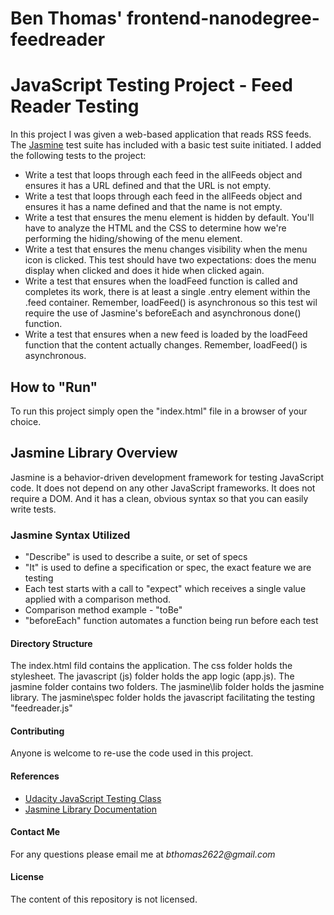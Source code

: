 Ben Thomas' frontend-nanodegree-feedreader
===============================

# **JavaScript Testing Project - Feed Reader Testing**

In this project I was given a web-based application that reads RSS feeds. The [Jasmine](http://jasmine.github.io/) test suite has included with a basic test suite initiated. I added the following tests to the project: 

* Write a test that loops through each feed in the allFeeds object and ensures it has a URL defined and that the URL is not empty.
* Write a test that loops through each feed in the allFeeds object and ensures it has a name defined and that the name is not empty.
* Write a test that ensures the menu element is hidden by default. You'll have to analyze the HTML and the CSS to determine how we're performing the hiding/showing of the menu element.
* Write a test that ensures the menu changes visibility when the menu icon is clicked. This test should have two expectations: does the menu display when clicked and does it hide when clicked again.
* Write a test that ensures when the loadFeed function is called and completes its work, there is at least a single .entry element within the .feed container. Remember, loadFeed() is asynchronous so this test wil require the use of Jasmine's beforeEach and asynchronous done() function.
* Write a test that ensures when a new feed is loaded by the loadFeed function that the content actually changes. Remember, loadFeed() is asynchronous.

## How to "Run"

To run this project simply open the "index.html" file in a browser of your choice.

## Jasmine Library Overview

Jasmine is a behavior-driven development framework for testing JavaScript code. It does not depend on any other JavaScript frameworks. It does not require a DOM. And it has a clean, obvious syntax so that you can easily write tests. 

### Jasmine Syntax Utilized

* "Describe" is used to describe a suite, or set of specs
* "It" is used to define a specification or spec, the exact feature we are testing
* Each test starts with a call to "expect" which receives a single value applied with a comparison method.
* Comparison method example - "toBe"
* "beforeEach" function automates a function being run before each test

#### Directory Structure

The index.html fild contains the application. The css folder holds the stylesheet. The javascript (js) folder holds the app logic (app.js). The jasmine folder contains two folders. The jasmine\lib folder holds the jasmine library. The jasmine\spec folder holds the javascript facilitating the testing "feedreader.js"

#### Contributing

Anyone is welcome to re-use the code used in this project.

#### References

* [Udacity JavaScript Testing Class](https://www.udacity.com/course/javascript-testing--ud549)
* [Jasmine Library Documentation](http://jasmine.github.io/)

#### Contact Me

For any questions please email me at _bthomas2622@gmail.com_

#### License

The content of this repository is not licensed. 
